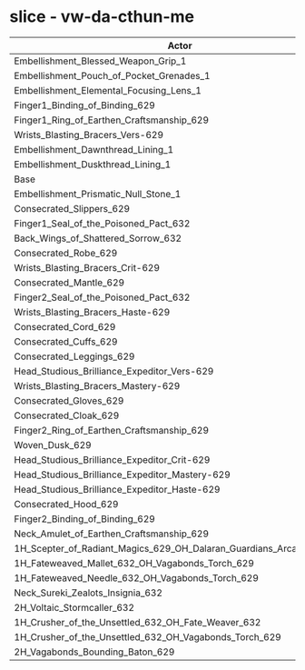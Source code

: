 # slice - vw-da-cthun-me
| Actor | DPS | Increase |
|---|:---:|:---:|
|Embellishment_Blessed_Weapon_Grip_1|1449864|3.40%|
|Embellishment_Pouch_of_Pocket_Grenades_1|1409329|0.51%|
|Embellishment_Elemental_Focusing_Lens_1|1405901|0.26%|
|Finger1_Binding_of_Binding_629|1405117|0.21%|
|Finger1_Ring_of_Earthen_Craftsmanship_629|1404683|0.18%|
|Wrists_Blasting_Bracers_Vers-629|1403571|0.10%|
|Embellishment_Dawnthread_Lining_1|1403266|0.08%|
|Embellishment_Duskthread_Lining_1|1402244|0.00%|
|Base|1402197|0.00%|
|Embellishment_Prismatic_Null_Stone_1|1402169|0.00%|
|Consecrated_Slippers_629|1401753|-0.03%|
|Finger1_Seal_of_the_Poisoned_Pact_632|1401460|-0.05%|
|Back_Wings_of_Shattered_Sorrow_632|1400626|-0.11%|
|Consecrated_Robe_629|1400617|-0.11%|
|Wrists_Blasting_Bracers_Crit-629|1400483|-0.12%|
|Consecrated_Mantle_629|1400423|-0.13%|
|Finger2_Seal_of_the_Poisoned_Pact_632|1400193|-0.14%|
|Wrists_Blasting_Bracers_Haste-629|1400168|-0.14%|
|Consecrated_Cord_629|1399866|-0.17%|
|Consecrated_Cuffs_629|1399841|-0.17%|
|Consecrated_Leggings_629|1399338|-0.20%|
|Head_Studious_Brilliance_Expeditor_Vers-629|1399109|-0.22%|
|Wrists_Blasting_Bracers_Mastery-629|1399102|-0.22%|
|Consecrated_Gloves_629|1398909|-0.23%|
|Consecrated_Cloak_629|1397517|-0.33%|
|Finger2_Ring_of_Earthen_Craftsmanship_629|1396568|-0.40%|
|Woven_Dusk_629|1396502|-0.41%|
|Head_Studious_Brilliance_Expeditor_Crit-629|1396365|-0.42%|
|Head_Studious_Brilliance_Expeditor_Mastery-629|1396216|-0.43%|
|Head_Studious_Brilliance_Expeditor_Haste-629|1395842|-0.45%|
|Consecrated_Hood_629|1395048|-0.51%|
|Finger2_Binding_of_Binding_629|1393100|-0.65%|
|Neck_Amulet_of_Earthen_Craftsmanship_629|1388717|-0.96%|
|1H_Scepter_of_Radiant_Magics_629_OH_Dalaran_Guardians_Arcanotool_632|1384827|-1.24%|
|1H_Fateweaved_Mallet_632_OH_Vagabonds_Torch_629|1377309|-1.77%|
|1H_Fateweaved_Needle_632_OH_Vagabonds_Torch_629|1376042|-1.87%|
|Neck_Sureki_Zealots_Insignia_632|1355329|-3.34%|
|2H_Voltaic_Stormcaller_632|1289520|-8.04%|
|1H_Crusher_of_the_Unsettled_632_OH_Fate_Weaver_632|1191744|-15.01%|
|1H_Crusher_of_the_Unsettled_632_OH_Vagabonds_Torch_629|1188726|-15.22%|
|2H_Vagabonds_Bounding_Baton_629|1153326|-17.75%|
